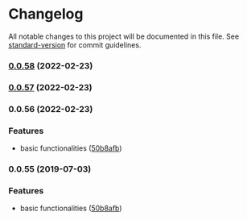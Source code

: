 # Changelog

All notable changes to this project will be documented in this file. See [standard-version](https://github.com/conventional-changelog/standard-version) for commit guidelines.

### [0.0.58](https://github.com/zzzgit/kaze/compare/v0.0.57...v0.0.58) (2022-02-23)

### [0.0.57](https://github.com/zzzgit/kaze/compare/v0.0.56...v0.0.57) (2022-02-23)

### 0.0.56 (2022-02-23)


### Features

* basic functionalities ([50b8afb](https://github.com/zzzgit/kaze/commit/50b8afbdf662f87e462428a0bee6118a198f5a21))

### 0.0.55 (2019-07-03)


### Features

* basic functionalities ([50b8afb](https://github.com/zzzgit/kaze/commit/50b8afb))
